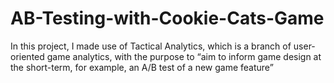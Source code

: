 # AB-Testing-with-Cookie-Cats-Game
In this project, I made use of Tactical Analytics, which is a branch of user-oriented game analytics, with the purpose to “aim to inform game design at the short-term, for example, an A/B test of a new game feature” 
